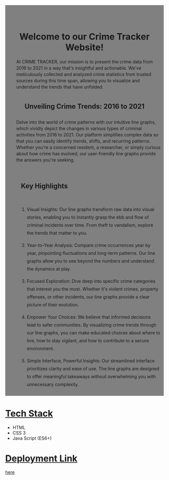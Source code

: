 <div id="about" style="margin-top: 50vh; padding: 10px; background-color: gray;">
            <br><br>    
            <h1 style="text-align: center;">
                Welcome to our Crime Tracker Website!
            </h1>
                <div style="padding: 0 25px;line-height: 20px;">

At CRIME TRACKER, our mission is to present the crime data from 2016 to 2021 in a way that's insightful and actionable. We've meticulously collected and analyzed crime statistics from trusted sources during this time span, allowing you to visualize and understand the trends that have unfolded.
                </div>

<h2 style="padding: 10px ;text-align: center;">Unveiling Crime Trends: 2016 to 2021</h2>
                <div style="margin-left: 25px; line-height: 20px;">

Delve into the world of crime patterns with our intuitive line graphs, which vividly depict the changes in various types of criminal activities from 2016 to 2021. Our platform simplifies complex data so that you can easily identify trends, shifts, and recurring patterns. Whether you're a concerned resident, a researcher, or simply curious about how crime has evolved, our user-friendly line graphs provide the answers you're seeking.
                </div>
                <br>
                <h2 style="margin-left: 40px;">Key Highlights</h2><br>
                <ol style="margin-left: 35px;line-height: 25px;">
                    <li>Visual Insights: Our line graphs transform raw data into visual stories, enabling you to instantly grasp the ebb and flow of criminal incidents over time. From theft to vandalism, explore the trends that matter to you.</li> 
                    <li>

 Year-to-Year Analysis: Compare crime occurrences year by year, pinpointing fluctuations and long-term patterns. Our line graphs allow you to see beyond the numbers and understand the dynamics at play.
                    </li>
                    <li>

 Focused Exploration: Dive deep into specific crime categories that interest you the most. Whether it's violent crimes, property offenses, or other incidents, our line graphs provide a clear picture of their evolution.
                    </li>
                    <li>

Empower Your Choices: We believe that informed decisions lead to safer communities. By visualizing crime trends through our line graphs, you can make educated choices about where to live, how to stay vigilant, and how to contribute to a secure environment.
                    </li>
                    <li>
                    Simple Interface, Powerful Insights: Our streamlined interface prioritizes clarity and ease of use. The line graphs are designed to offer meaningful takeaways without overwhelming you with unnecessary complexity.
                    </li>
                </ol>
    </div>


<h1><u>Tech Stack </u></h1>
<ul>
            <li>HTML</li>
            <li>CSS 3</li>
            <li>Java Script (ES6+)</li>
</ul>

<h1><u>Deployment Link  </u></h1> <a href="https://akshat-07k.github.io/Crime/html1.html">here</a>
